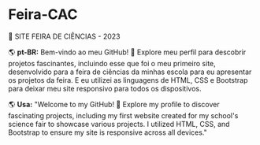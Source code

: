 # Feira-CAC

🧪 SITE FEIRA DE CIÊNCIAS - 2023

🌎 **pt-BR:**
Bem-vindo ao meu GitHub! 🚀 Explore meu perfil para descobrir projetos fascinantes, incluindo esse que foi o meu primeiro site, desenvolvido para a feira de ciências da minhas escola para eu apresentar os projetos da feira. E eu utilizei as linguagens de HTML, CSS e Bootstrap para deixar meu site responsivo para todos os dispositivos.

🌎 **Usa:**
"Welcome to my GitHub! 🚀 Explore my profile to discover fascinating projects, including my first website created for my school's science fair to showcase various projects. I utilized HTML, CSS, and Bootstrap to ensure my site is responsive across all devices."
